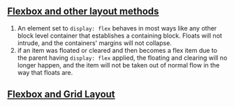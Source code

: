 ## [Flexbox and other layout methods](https://developer.mozilla.org/en-US/docs/Web/CSS/CSS_Flexible_Box_Layout/Relationship_of_Flexbox_to_Other_Layout_Methods#flexbox_and_other_layout_methods)

1. An element set to `display: flex` behaves in most ways like any other block level container that establishes a containing block. Floats will not intrude, and the containers' margins will not collapse.
2. if an item was floated or cleared and then becomes a flex item due to the parent having `display: flex` applied, the floating and clearing will no longer happen, and the item will not be taken out of normal flow in the way that floats are.


## [Flexbox and Grid Layout](https://developer.mozilla.org/en-US/docs/Web/CSS/CSS_Flexible_Box_Layout/Relationship_of_Flexbox_to_Other_Layout_Methods#flexbox_and_grid_layout)


